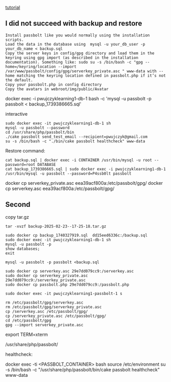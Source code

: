 [tutorial](https://community.passbolt.com/t/restore-backup-ubuntu-20-04/3179)

## I did not succeed with backup and restore

```
Install passbolt like you would normally using the installation scripts.
Load the data in the database using  mysql -u your_db_user -p your_db_name < backup.sql
Copy the server keys in config/gpg directory and load them in the keyring using gpg import (as described in the installation documentation). Something like: sudo su -s /bin/bash -c "gpg --home=/keyring/location --import /var/www/passbolt/config/gpg/serverkey_private.asc " www-data with --home matching the keyring location defined in passbolt.php if it’s not the default.
Copy your passbolt.php in config directory
Copy the avatars in webroot/img/public/Avatar
```

docker exec -i  pwujczyklearning1-db-1 bash -c 'mysql -u passbolt -p passbolt < backup_1739386665.sql'


interactive
```
sudo docker exec -it pwujczyklearning1-db-1 sh
mysql -u passbolt --password
cd /usr/share/php/passbolt/bin
./cake passbolt send_test_email --recipient=pwujczyk@gmail.com 
su -s /bin/bash -c "./bin/cake passbolt healthcheck" www-data

```

Restore command:
```
cat backup.sql | docker exec -i CONTAINER /usr/bin/mysql -u root --password=root DATABASE
cat backup_1739386665.sql | sudo docker exec -i pwujczyklearning1-db-1  /usr/bin/mysql -u passbolt --password=P4ssb0lt passbolt
```

docker cp  serverkey_private.asc eea39acf800a:/etc/passbolt/gpg/
docker cp  serverkey.asc eea39acf800a:/etc/passbolt/gpg/




## Second

copy tar.gz


```
tar -xvzf backup-2025-02-23--17-25-18.tar.gz
```

```
sudo docker cp backup_1740327919.sql  dd15eed6336c:/backup.sql
sudo docker exec -it pwujczyklearning1-db-1 sh
mysql -u passbolt -p
show databases;
exit

mysql -u passbolt -p passbolt <backup.sql
```

```
sudo docker cp serverkey.asc 29e7dd079cc9:/serverkey.asc
sudo docker cp serverkey_private.asc 29e7dd079cc9:/serverkey_private.asc
sudo docker cp passbolt.php 29e7dd079cc9:/passbolt.php

sudo docker exec -it pwujczyklearning1-passbolt-1 s

rm /etc/passbolt/gpg/serverkey.asc
rm /etc/passbolt/gpg/serverkey_private.asc
cp /serverkey.asc /etc/passbolt/gpg/
cp /serverkey_private.asc /etc/passbolt/gpg/
cd /etc/passbolt/gpg
gpg --import serverkey_private.asc 
```


export TERM=xterm

/usr/share/php/passbolt/

healthcheck:

docker exec -ti <PASSBOLT_CONTAINER> bash
source /etc/environment
su -s /bin/bash -c "/usr/share/php/passbolt/bin/cake passbolt healthcheck" www-data